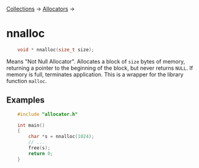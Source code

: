 [Collections](../collections.md) &rarr; [Allocators](allocator.md) &rarr;

# nnalloc

```c
    void * nnalloc(size_t size);
```

Means "Not Null Allocator". Allocates a block of `size` bytes of memory, returning a pointer to the beginning of the block, but never returns `NULL`. If memory is full, terminates application. This is a wrapper for the library function `malloc`.

## Examples

```c
    #include "allocator.h"

    int main()
    {
        char *s = nnalloc(1024);
        // ...
        free(s);
        return 0;
    }
```
